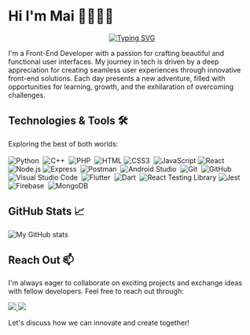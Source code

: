
# Hi I'm Mai 👋👩🏾‍💻
<p align="center">
  <a href="https://git.io/typing-svg"><img src="https://readme-typing-svg.herokuapp.com?font=Quicksand&weight=700&size=22&duration=5003&pause=1007&color=F8FF16&center=true&vCenter=true&random=false&width=479&height=100&lines=Front+End+developer;Building+the+future+one+line+at+a+time." alt="Typing SVG" />
  </a>
</p>
<p>
  I'm a Front-End Developer with a passion for crafting beautiful and functional user interfaces. My journey in tech is driven by a deep appreciation for creating seamless user experiences through innovative front-end solutions. Each day presents a new adventure, filled with opportunities for learning, growth, and the exhilaration of overcoming challenges.
</p>

## Technologies & Tools 🛠️
Exploring the best of both worlds: <br/> <br/>
![Python](https://img.shields.io/badge/-Python-05122A?style=flat&logo=python)&nbsp;
![C++](https://img.shields.io/badge/-C++-00599C?style=flat&logo=c%2B%2B&logoColor=white)&nbsp;
![PHP](https://img.shields.io/badge/-PHP-777BB4?style=flat&logo=php&logoColor=white)&nbsp;
![HTML](https://img.shields.io/badge/-HTML-E34F26?style=flat&logo=html5&logoColor=white)
![CSS3](https://img.shields.io/badge/-CSS3-1572B6?style=flat&logo=css3)&nbsp; 
![JavaScript](https://img.shields.io/badge/-JavaScript-F7DF1E?style=flat&logo=javascript&logoColor=black)
![React](https://img.shields.io/badge/-React-61DAFB?style=flat&logo=react&logoColor=white)
![Node.js](https://img.shields.io/badge/-Node.js-339933?style=flat&logo=node.js&logoColor=white)
![Express](https://img.shields.io/badge/-Express-000000?style=flat&logo=express)&nbsp;
![Postman](https://img.shields.io/badge/-Postman-FF6C37?style=flat&logo=postman&logoColor=white)&nbsp;
![Android Studio](https://img.shields.io/badge/-Android%20Studio-3DDC84?style=flat&logo=android-studio&logoColor=white)&nbsp;
![Git](https://img.shields.io/badge/-Git-05122A?style=flat&logo=git)&nbsp;
![GitHub](https://img.shields.io/badge/-GitHub-05122A?style=flat&logo=github)&nbsp;
![Visual Studio Code](https://img.shields.io/badge/-Visual%20Studio%20Code-05122A?style=flat&logo=visual-studio-code&logoColor=007ACC)&nbsp;
![Flutter](https://img.shields.io/badge/-Flutter-05122A?style=flat&logo=flutter)&nbsp;
![Dart](https://img.shields.io/badge/-Dart-05122A?style=flat&logo=dart)&nbsp;
![React Testing Library](https://img.shields.io/badge/-React%20Testing%20Library-E33332?style=flat&logo=testing-library&logoColor=white)
![Jest](https://img.shields.io/badge/-Jest-C21325?style=flat&logo=jest&logoColor=white)&nbsp;
![Firebase](https://img.shields.io/badge/-Firebase-FFCA28?style=flat&logo=firebase&logoColor=black)&nbsp;
![MongoDB](https://img.shields.io/badge/-MongoDB-47A248?style=flat&logo=mongodb&logoColor=white)


## GitHub Stats 📈
![My GitHub stats](https://github-readme-stats.vercel.app/api?username=Mai-Lahlouh&show_icons=true&theme=radical)

## Reach Out 📫
I'm always eager to collaborate on exciting projects and exchange ideas with fellow developers. Feel free to reach out through:

<a href="mailto:nlahlouh09@gmail.com" target="_blank">
  <img src="https://img.shields.io/badge/Email-D14836?style=for-the-badge&logo=gmail&logoColor=white" />
</a>

<a href="www.linkedin.com/in/mai-lahlouh" target="_blank">
  <img src="https://img.shields.io/badge/LinkedIn-0077B5?style=for-the-badge&logo=linkedin&logoColor=white" />
</a>

Let's discuss how we can innovate and create together!


 

